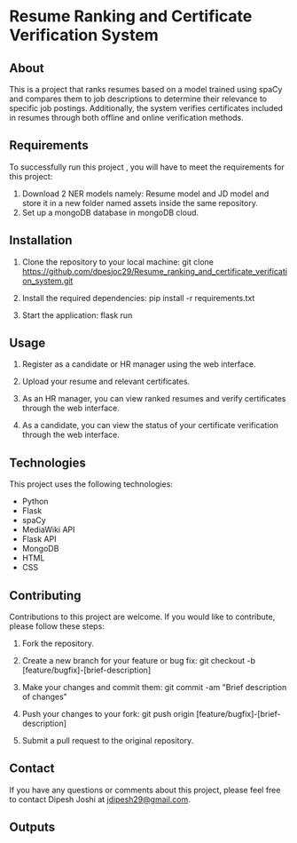 # Resume Ranking and Certificate Verification System

## About
This is a project that ranks resumes based on a model trained using spaCy and compares them to job descriptions to determine their relevance to specific job postings. Additionally, the system verifies certificates included in resumes through both offline and online verification methods.

## Requirements
To successfully run this project , you will have to meet the requirements for this project:
1. Download 2 NER models namely: Resume model and JD model and store it in a new folder named assets inside the same repository.
2. Set up a mongoDB database in mongoDB cloud.

## Installation

1. Clone the repository to your local machine:
git clone https://github.com/dpesjoc29/Resume_ranking_and_certificate_verification_system.git

2. Install the required dependencies:
pip install -r requirements.txt

3. Start the application:
flask run


## Usage

1. Register as a candidate or HR manager using the web interface.

2. Upload your resume and relevant certificates.

3. As an HR manager, you can view ranked resumes and verify certificates through the web interface.

4. As a candidate, you can view the status of your certificate verification through the web interface.

## Technologies

This project uses the following technologies:

- Python
- Flask
- spaCy
- MediaWiki API
- Flask API
- MongoDB
- HTML
- CSS

## Contributing

Contributions to this project are welcome. If you would like to contribute, please follow these steps:

1. Fork the repository.

2. Create a new branch for your feature or bug fix:
git checkout -b [feature/bugfix]-[brief-description]


3. Make your changes and commit them:
git commit -am "Brief description of changes"


4. Push your changes to your fork:
git push origin [feature/bugfix]-[brief-description]


5. Submit a pull request to the original repository.

## Contact

If you have any questions or comments about this project, please feel free to contact Dipesh Joshi at jdipesh29@gmail.com.

## Outputs
